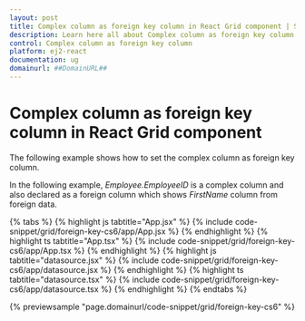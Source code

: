 ```yaml
---
layout: post
title: Complex column as foreign key column in React Grid component | Syncfusion
description: Learn here all about Complex column as foreign key column in Syncfusion React Grid component of Syncfusion Essential JS 2 and more.
control: Complex column as foreign key column 
platform: ej2-react
documentation: ug
domainurl: ##DomainURL##
---
```


# Complex column as foreign key column in React Grid component

The following example shows how to set the complex column as foreign key column.

In the following example, *Employee.EmployeeID* is a complex column and also declared as a foreign column which shows *FirstName* column from foreign data.

{% tabs %}
{% highlight js tabtitle="App.jsx" %}
{% include code-snippet/grid/foreign-key-cs6/app/App.jsx %}
{% endhighlight %}
{% highlight ts tabtitle="App.tsx" %}
{% include code-snippet/grid/foreign-key-cs6/app/App.tsx %}
{% endhighlight %}
{% highlight js tabtitle="datasource.jsx" %}
{% include code-snippet/grid/foreign-key-cs6/app/datasource.jsx %}
{% endhighlight %}
{% highlight ts tabtitle="datasource.tsx" %}
{% include code-snippet/grid/foreign-key-cs6/app/datasource.tsx %}
{% endhighlight %}
{% endtabs %}

 {% previewsample "page.domainurl/code-snippet/grid/foreign-key-cs6" %}